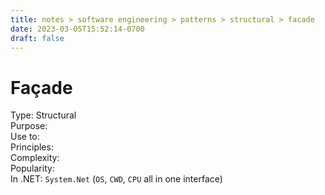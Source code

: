 ```yaml
---
title: notes > software engineering > patterns > structural > facade
date: 2023-03-05T15:52:14-0700
draft: false
---
```

# Façade
Type: Structural  
Purpose:  
Use to:  
Principles:  
Complexity:  
Popularity:  
In .NET:  `System.Net` (`OS`, `CWD`, `CPU` all in one interface)  
